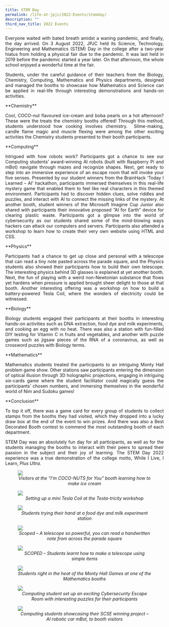 ```yaml
---
title: STEM Day
permalink: /life-at-jpjc/2022-Events/stemday/
description: ""
third_nav_title: 2022 Events
---
```

<div align=justify>
	
<p>Everyone waited with bated breath amidst a waning pandemic, and finally, the day arrived. On 3 August 2022, JPJC held its Science, Technology, Engineering and Mathematics (STEM) Day in the college after a two-year hiatus from holding a physical fair due to the pandemic. It was last held in 2019 before the pandemic started a year later. On that afternoon, the whole school enjoyed a wonderful time at the fair.</p>

<p>Students, under the careful guidance of their teachers from the Biology, Chemistry, Computing, Mathematics and Physics departments, designed and managed the booths to showcase how Mathematics and Science can be applied in real-life through interesting demonstrations and hands-on activities.</p>
<p>
**Chemistry**</p>
<p>
Cool, COCO-nut flavoured ice-cream and boba pearls on a hot afternoon? These were the treats the chemistry booths offered! Through this method, students understood how cooking involves chemistry.  Slime-making, candle flame magic and muscle flexing were among the other exciting activities the Chemistry students presented to their booth participants.</p>

<p>**Computing**</p>
<p>
Intrigued with how robots work? Participants got a chance to see our Computing students’ award-winning AI robots (built with Raspberry Pi and mBot) navigate through mazes and recognize shapes. Next, get ready to step into an immersive experience of an escape room that will invoke your five senses. Presented by our student winners from the BrainHack ‘Today I Learned – AI’ hackathon, participants immersed themselves in this real-life mystery game that enabled them to feel like real characters in this themed environment. Participants had to discover hidden clues, solve riddles and puzzles, and interact with AI to connect the missing links of the mystery. At another booth, student winners of the Microsoft Imagine Cup Junior also shared with participants their innovative proposed “AI for Earth” device for clearing plastic waste. Participants got a glimpse into the world of cybersecurity as our students shared some of the mind-blowing ways hackers can attack our computers and servers. Participants also attended a workshop to learn how to create their very own website using HTML and CSS.</p>

<p>**Physics**</p>
<p>
Participants had a chance to get up close and personal with a telescope that can read a tiny note pasted across the parade square, and the Physics students also showed their participants how to build their own telescope. The interesting physics behind 3D glasses is explained at yet another booth. Next, the fun of playing with a weird non-Newtonian substance that flows yet hardens when pressure is applied brought sheer delight to those at that booth. Another interesting offering was a workshop on how to build a battery-powered Tesla Coil, where the wonders of electricity could be witnessed.</p>

<p>**Biology**</p>
<p>
Biology students engaged their participants at their booths in interesting hands-on activities such as DNA extraction, food dye and milk experiments, and cooking an egg with no heat. There was also a station with fun-filled DIY testing for Vitamin C in fruits and vegetables, and another with puzzle games such as jigsaw pieces of the RNA of a coronavirus, as well as crossword puzzles with Biology terms.</p>

<p>**Mathematics**</p>
<p>
Mathematics students treated the participants to an intriguing Monty Hall problem game show. Other stations saw participants entering the dimension of optical illusion through 3D holographic projections, engaging in intriguing six-cards game where the student facilitator could magically guess the participants’ chosen numbers, and immersing themselves in the wonderful world of Nim and Sudoku games!</p>

<p>**Conclusion**</p>
<p>
To top it off, there was a game card for every group of students to collect stamps from the booths they had visited, which they dropped into a lucky draw box at the end of the event to win prizes. And there was also a Best Decorated Booth contest to commend the most outstanding booth of each department.</p>

<p>STEM Day was an absolutely fun day for all participants, as well as for the students managing the booths to interact with their peers to spread their passion in the subject and their joy of learning. The STEM Day 2022 experience was a true demonstration of the college motto, While I Live, I Learn, <em>Plus Ultra.</em><p>
</div>

<figure><img src="/images/Life%20@%20JPJC/2022%20Events/STEM%20day/1%20Visitors%20at%20the%20“I’m%20COCO-NUTS%20for%20You”%20booth%20learning%20how%20to%20make%20ice%20cream.jpg"><figcaption align=center><em>Visitors at the “I’m COCO-NUTS for You” booth learning how to make ice cream</em></figcaption> </figure>


<figure><img src="/images/Life%20@%20JPJC/2022%20Events/STEM%20day/2%20Setting%20up%20a%20mini%20Tesla%20Coil%20at%20the%20Testa-tricity%20workshop.jpg"><figcaption align=center><em>Setting up a mini Tesla Coil at the Testa-tricity workshop</em></figcaption></figure> 

<figure><img src="/images/Life%20@%20JPJC/2022%20Events/STEM%20day/3%20Students%20trying%20their%20hand%20at%20a%20food%20dye%20and%20milk%20experiment%20station.jpg"><figcaption align=center><em>Students trying their hand at a food dye and milk experiment station</em></figcaption> </figure>


<figure><img src="/images/Life%20@%20JPJC/2022%20Events/STEM%20day/4%20see%20original.jpg"><figcaption align=center><em>Scoped – A telescope so powerful, you can read a handwritten note from across the parade square</em></figcaption></figure> 

<figure><img src="/images/Life%20@%20JPJC/2022%20Events/STEM%20day/5%20SCOPED%20–%20Students%20learnt%20how%20to%20make%20a%20telescope%20using%20simple%20items.jpg"><figcaption align=center><em>SCOPED – Students learnt how to make a telescope using simple items</em></figcaption> </figure>


<figure><img src="/images/Life%20@%20JPJC/2022%20Events/STEM%20day/6%20Students%20right%20in%20the%20heat%20of%20the%20Monty%20Hall%20Games%20at%20one%20of%20the%20Mathematics%20booths.jpg"><figcaption align=center><em>Students right in the heat of the Monty Hall Games at one of the Mathematics booths</em></figcaption> </figure>


<figure><img src="/images/Life%20@%20JPJC/2022%20Events/STEM%20day/7%20See%20original.jpg"><figcaption align=center><em>Computing student set up an exciting Cybersecurity Escape Room with interesting puzzles for their participants</em></figcaption> </figure>


<figure><img src="/images/Life%20@%20JPJC/2022%20Events/STEM%20day/8%20see%20original.jpg"><figcaption align=center><em>Computing students showcasing their SCSE winning project – AI robotic car mBot, to booth visitors</em></figcaption></figure>